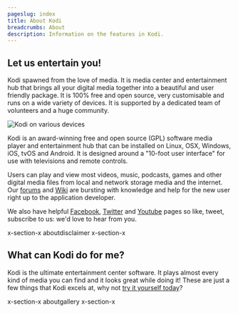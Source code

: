 ```yaml
---
pageslug: index
title: About Kodi
breadcrumbs: About
description: Information on the features in Kodi.
---
```


## Let us entertain you!

Kodi spawned from the love of media. It is media center and entertainment hub that brings all your digital media together into a beautiful and user friendly package. It is 100% free and open source, very customisable and runs on a wide variety of devices. It is supported by a dedicated team of volunteers and a huge community.

![Kodi on various devices](/images/about--devices.webp)

Kodi is an award-winning free and open source (GPL) software media player and entertainment hub that can be installed on Linux, OSX, Windows, iOS, tvOS and Android. It is designed around a "10-foot user interface" for use with televisions and remote controls.

Users can play and view most videos, music, podcasts, games and other digital media files from local and network storage media and the internet. Our [forums](https://forum.kodi.tv/) and [Wiki](https://kodi.wiki/view/Main_Page) are bursting with knowledge and help for the new user right up to the application developer.

We also have helpful [Facebook](https://www.facebook.com/XBMC), [Twitter](https://twitter.com/KodiTV) and [Youtube](http://www.youtube.com/teamxbmc) pages so like, tweet, subscribe to us: we'd love to hear from you.

x-section-x aboutdisclaimer x-section-x

## What can Kodi do for me?

Kodi is the ultimate entertainment center software. It plays almost every kind of media you can find and it looks great while doing it! These are just a few things that Kodi excels at, why not [try it yourself today](/download)?

x-section-x aboutgallery x-section-x
